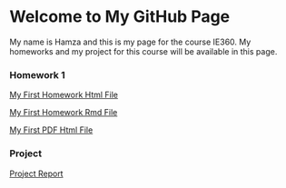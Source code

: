 # Welcome to My GitHub Page

My name is Hamza and this is my page for the course IE360. My homeworks and my project for this course will be available in this page. 

### Homework 1
[My First Homework Html File](https://bu-ie-360.github.io/spring24-hamzapamukcu/Hamza-Pamukçu-HW1.html)

[My First Homework Rmd File](https://bu-ie-360.github.io/spring24-hamzapamukcu/Hamza%20Pamukçu%20HW1.Rmd)

[My First PDF Html File](https://bu-ie-360.github.io/spring24-hamzapamukcu/Hamza-Pamukçu-HW1.pdf)

### Project
[Project Report](https://bu-ie-360.github.io/spring24-hamzapamukcu/Projecte.html)


